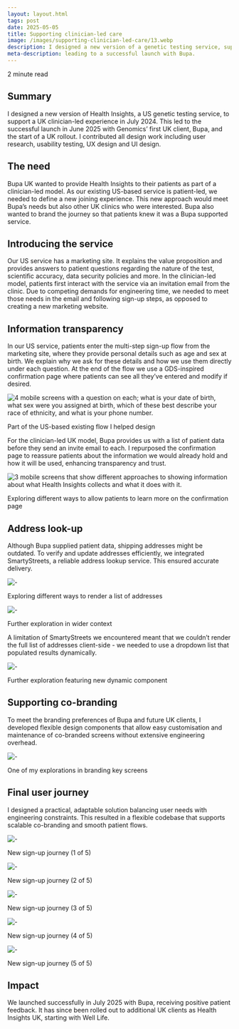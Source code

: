 ```yaml
---
layout: layout.html
tags: post
date: 2025-05-05
title: Supporting clinician-led care
image: /images/supporting-clinician-led-care/13.webp
description: I designed a new version of a genetic testing service, supporting a UK clinician-led experience.
meta-description: leading to a successful launch with Bupa.
---
```

2 minute read

## Summary
I designed a new version of Health Insights, a US genetic testing service, to support a UK clinician-led experience in July 2024. This led to the successful launch in June 2025 with Genomics’ first UK client, Bupa, and the start of a UK rollout. I contributed all design work including user research, usability testing, UX design and UI design.

## The need
Bupa UK wanted to provide Health Insights to their patients as part of a clinician-led model. As our existing US-based service is patient-led, we needed to define a new joining experience. This new approach would meet Bupa’s needs but also other UK clinics who were interested. Bupa also wanted to brand the journey so that patients knew it was a Bupa supported service.

## Introducing the service
Our US service has a marketing site. It explains the value proposition and provides answers to patient questions regarding the nature of the test, scientific accuracy, data security policies and more. In the clinician-led model, patients first interact with the service via an invitation email from the clinic. Due to competing demands for engineering time, we needed to meet those needs in the email and following sign-up steps, as opposed to creating a new marketing website.

## Information transparency
In our US service, patients enter the multi-step sign-up flow from the marketing site, where they provide personal details such as age and sex at birth. We explain why we ask for these details and how we use them directly under each question. At the end of the flow we use a GDS-inspired confirmation page where patients can see all they’ve entered and modify if desired.

![4 mobile screens with a question on each; what is your date of birth, what sex were you assigned at birth, which of these best describe your race of ethnicity, and what is your phone number.](/images/supporting-clinician-led-care/6.png) <figcaption>Part of the US-based existing flow I helped design</figcaption>

For the clinician-led UK model, Bupa provides us with a list of patient data before they send an invite email to each. I repurposed the confirmation page to reassure patients about the information we would already hold and how it will be used, enhancing transparency and trust.

![3 mobile screens that show different approaches to showing information about what Health Insights collects and what it does with it.](/images/supporting-clinician-led-care/7.png) <figcaption>Exploring different ways to allow patients to learn more on the confirmation page</figcaption>

## Address look-up
Although Bupa supplied patient data, shipping addresses might be outdated. To verify and update addresses efficiently, we integrated SmartyStreets, a reliable address lookup service. This ensured accurate delivery.

![-](/images/supporting-clinician-led-care/8.png) <figcaption>Exploring different ways to render a list of addresses</figcaption>

![-](/images/supporting-clinician-led-care/11.png) <figcaption>Further exploration in wider context</figcaption>

A limitation of SmartyStreets we encountered meant that we couldn’t render the full list of addresses client-side - we needed to use a dropdown list that populated results dynamically.

![-](/images/supporting-clinician-led-care/12.png) <figcaption>Further exploration featuring new dynamic component</figcaption>

## Supporting co-branding
To meet the branding preferences of Bupa and future UK clients, I developed flexible design components that allow easy customisation and maintenance of co-branded screens without extensive engineering overhead.

![-](/images/supporting-clinician-led-care/9.png) <figcaption>One of my explorations in branding key screens</figcaption>

## Final user journey
I designed a practical, adaptable solution balancing user needs with engineering constraints. This resulted in a flexible codebase that supports scalable co-branding and smooth patient flows.

![-](/images/supporting-clinician-led-care/1.png) <figcaption>New sign-up journey (1 of 5)</figcaption>

![-](/images/supporting-clinician-led-care/2.png) <figcaption> New sign-up journey (2 of 5)</figcaption>

![-](/images/supporting-clinician-led-care/3.png) <figcaption> New sign-up journey (3 of 5)</figcaption>

![-](/images/supporting-clinician-led-care/4.png) <figcaption> New sign-up journey (4 of 5)</figcaption>

![-](/images/supporting-clinician-led-care/5.png) <figcaption> New sign-up journey (5 of 5)</figcaption>

## Impact
We launched successfully in July 2025 with Bupa, receiving positive patient feedback. It has since been rolled out to additional UK clients as Health Insights UK, starting with Well Life.